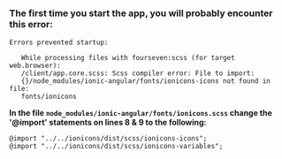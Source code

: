 ### The first time you start the app, you will probably encounter this error:

```
Errors prevented startup:

   While processing files with fourseven:scss (for target web.browser):
   /client/app.core.scss: Scss compiler error: File to import:
   {}/node_modules/ionic-angular/fonts/ionicons-icons not found in file:
   fonts/ionicons
```

**In the file `node_modules/ionic-angular/fonts/ionicons.scss` change the '@import' statements on  lines 8 & 9 to the following:**

```
@import "../../ionicons/dist/scss/ionicons-icons";
@import "../../ionicons/dist/scss/ionicons-variables";
```